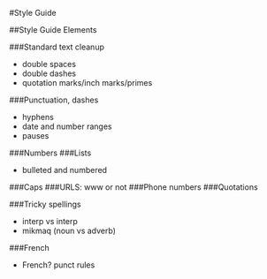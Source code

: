 #Style Guide

##Style Guide Elements

###Standard text cleanup
- double spaces
- double dashes
- quotation marks/inch marks/primes
 

###Punctuation, dashes
- hyphens
- date and number ranges
- pauses

###Numbers
###Lists 
- bulleted and numbered

###Caps
###URLS: www or not
###Phone numbers
###Quotations

###Tricky spellings
- interp vs interp
- mikmaq (noun vs adverb)

###French
- French? punct rules
